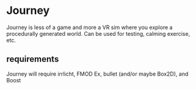 Journey
=======

Journey is less of a game and more a VR sim where you explore a procedurally generated world. Can be used for testing, calming exercise, etc.

<h2>requirements</h2>

Journey will require irrlicht, FMOD Ex, bullet (and/or maybe Box2D), and Boost
